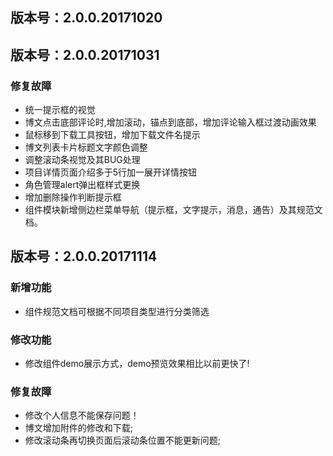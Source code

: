 ## 版本号：2.0.0.20171020

## 版本号：2.0.0.20171031

### 修复故障
 - 统一提示框的视觉
 - 博文点击底部评论时,增加滚动，锚点到底部，增加评论输入框过渡动画效果
 - 鼠标移到下载工具按钮，增加下载文件名提示
 - 博文列表卡片标题文字颜色调整
 - 调整滚动条视觉及其BUG处理
 - 项目详情页面介绍多于5行加一展开详情按钮
 - 角色管理alert弹出框样式更换
 - 增加删除操作判断提示框
 - 组件模块新增侧边栏菜单导航（提示框，文字提示，消息，通告）及其规范文档。

## 版本号：2.0.0.20171114

### 新增功能
 - 组件规范文档可根据不同项目类型进行分类筛选

### 修改功能
 - 修改组件demo展示方式，demo预览效果相比以前更快了!

### 修复故障
 - 修改个人信息不能保存问题！
 - 博文增加附件的修改和下载;
 - 修改滚动条再切换页面后滚动条位置不能更新问题;

